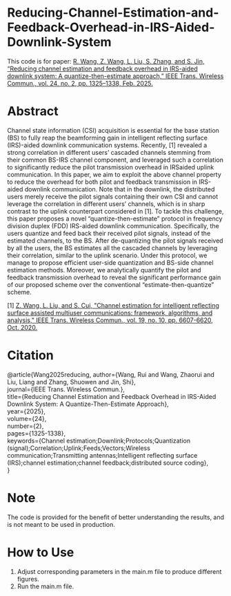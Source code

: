 # Reducing-Channel-Estimation-and-Feedback-Overhead-in-IRS-Aided-Downlink-System
This code is for paper: [R. Wang, Z. Wang, L. Liu, S. Zhang, and S. Jin, “Reducing channel estimation and feedback overhead in IRS-aided downlink system: A quantize-then-estimate approach,” IEEE Trans. Wireless Commun., vol. 24, no. 2, pp. 1325–1338, Feb. 2025.](https://ieeexplore.ieee.org/abstract/document/10786374)
# Abstract
Channel state information (CSI) acquisition is essential for the base station (BS) to fully reap the beamforming gain in intelligent reflecting surface (IRS)-aided downlink communication systems. Recently, [1] revealed a strong correlation in different users’ cascaded channels stemming from their common BS-IRS channel component, and leveraged such a correlation to significantly reduce the pilot transmission overhead in IRSaided uplink communication. In this paper, we aim to exploit the above channel property to reduce the overhead for both pilot and feedback transmission in IRS-aided downlink communication. Note that in the downlink, the distributed users merely receive the pilot signals containing their own CSI and cannot leverage the correlation in different users’ channels, which is in sharp contrast to the uplink counterpart considered in [1]. To tackle this challenge, this paper proposes a novel “quantize-then-estimate” protocol in frequency division duplex (FDD) IRS-aided downlink communication. Specifically, the users quantize and feed back their received pilot signals, instead of the estimated channels, to the BS. After de-quantizing the pilot signals received by all the users, the BS estimates all the cascaded channels by leveraging their correlation, similar to the uplink scenario. Under this protocol, we manage to propose efficient user-side quantization and BS-side channel estimation methods. Moreover, we analytically quantify the pilot and feedback transmission overhead to reveal the significant performance gain of our proposed scheme over the conventional “estimate-then-quantize” scheme.

[1] [Z. Wang, L. Liu, and S. Cui, "Channel estimation for intelligent reflecting surface assisted multiuser communications: framework, algorithms, and analysis," IEEE Trans. Wireless Commun., vol. 19, no. 10, pp. 6607-6620, Oct. 2020.](https://ieeexplore.ieee.org/abstract/document/9130088)
# Citation
@article{Wang2025reducing,
  author={Wang, Rui and Wang, Zhaorui and Liu, Liang and Zhang, Shuowen and Jin, Shi},<br> 
  journal={IEEE Trans. Wireless Commun.},<br> 
  title={Reducing Channel Estimation and Feedback Overhead in IRS-Aided Downlink System: A Quantize-Then-Estimate Approach}, <br>
  year={2025},<br>
  volume={24},<br>
  number={2},<br>
  pages={1325-1338},<br>
  keywords={Channel estimation;Downlink;Protocols;Quantization (signal);Correlation;Uplink;Feeds;Vectors;Wireless communication;Transmitting antennas;Intelligent reflecting surface (IRS);channel 
  estimation;channel feedback;distributed source coding},<br>
}
# Note
The code is provided for the benefit of better understanding the results, and is not meant to be used in production.
# How to Use
1. Adjust corresponding parameters in the main.m file to produce different figures.
2. Run the main.m file.
